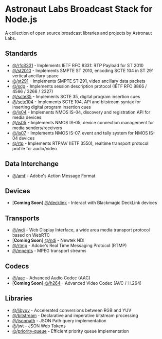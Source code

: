 # Astronaut Labs Broadcast Stack for Node.js

A collection of open source broadcast libraries and projects by Astronaut Labs.

## Standards

- [@/rfc8331](https://github.com/astronautlabs/rfc8331) - Implements IETF RFC 8331: RTP Payload for ST 2010
- [@/st2010](https://github.com/astronautlabs/st2010) - Implements SMPTE ST 2010, encoding SCTE 104 in ST 291 vertical ancillary space
- [@/st291](https://github.com/astronautlabs/st291) - Implements SMPTE ST 291, video ancillary data packets
- [@/sdp](https://github.com/astronautlabs/sdp) - Implements session description protocol (IETF RFC 8866 / 4566 / 3266 / 2327)
- [@/scte35](https://github.com/astronautlabs/scte35) - Implements SCTE 35, digital program insertion cues
- [@/scte104](https://github.com/astronautlabs/scte104) - Implements SCTE 104, API and bitstream syntax for inserting digital program insertion cues
- [@/is04](https://github.com/astronautlabs/is04) - Implements NMOS IS-04, discovery and registration API for media devices
- [@/is05](https://github.com/astronautlabs/is05) - Implements NMOS IS-05, device connection management for media senders/receivers
- [@/is07](https://github.com/astronautlabs/is07) - Implements NMOS IS-07, event and tally system for NMOS IS-04 devices
- [@/rtp](https://github.com/astronautlabs/rtp) - Implements RTP/AV (IETF 3550), realtime transport protocol profile for audio/video

## Data Interchange 

- [@/amf](https://github.com/astronautlabs/amf) - Adobe's Action Message Format

## Devices

- [**Coming Soon**] [@/decklink](https://github.com/astronautlabs/decklink) - Interact with Blackmagic DeckLink devices

## Transports

- [@/wdi](https://github.com/astronautlabs/wdi) - Web Display Interface, a wide area media transport protocol based on WebRTC
- [**Coming Soon**] [@/ndi](https://github.com/astronautlabs/ndi) - Newtek NDI
- [@/rtmp](https://github.com/astronautlabs/rtmp) - Adobe's Real Time Messaging Protocol (RTMP)
- [@/mpegts](https://github.com/astronautlabs/mpegts) - MPEG transport streams

## Codecs
- [@/aac](https://github.com/astronautlabs/aac) - Advanced Audio Codec (AAC)
- [**Coming Soon**] [@/h264](https://github.com/astronautlabs/h264) - Advanced Video Codec (AVC / H.264)

## Libraries

- [@/libyuv](https://github.com/astronautlabs/libyuv-node) - Accelerated conversions between RGB and YUV
- [@/bitstream](https://github.com/astronautlabs/bitstream) - Declarative and imperative bitstream processing
- [@/jsonpath](https://github.com/astronautlabs/jsonpath) - JSON Path query implementation
- [@/jwt](https://github.com/astronautlabs/jwt) - JSON Web Tokens
- [@/priority-queue](https://github.com/astronautlabs/priority-queue) - Efficient priority queue implementation
